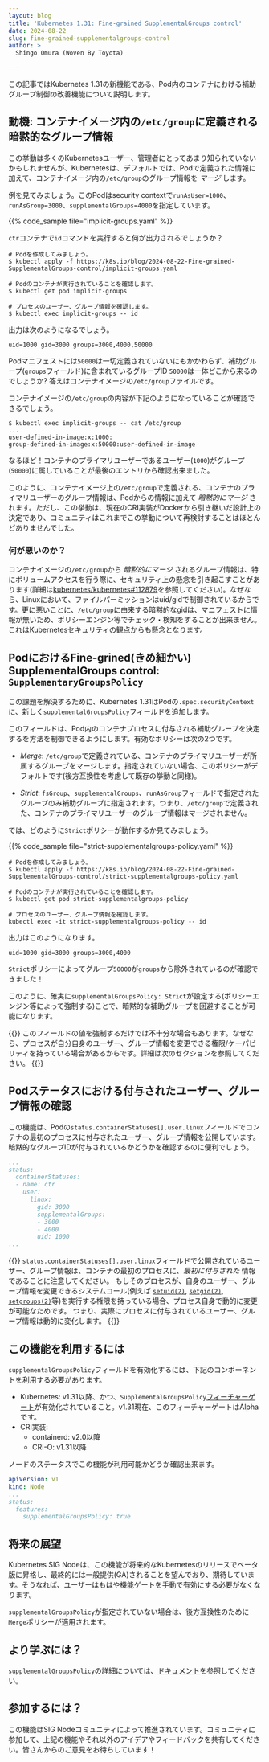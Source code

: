 ```yaml
---
layout: blog
title: 'Kubernetes 1.31: Fine-grained SupplementalGroups control'
date: 2024-08-22
slug: fine-grained-supplementalgroups-control
author: >
  Shingo Omura (Woven By Toyota)

---
```


この記事ではKubernetes 1.31の新機能である、Pod内のコンテナにおける補助グループ制御の改善機能について説明します。

## 動機: コンテナイメージ内の`/etc/group`に定義される暗黙的なグループ情報

この挙動は多くのKubernetesユーザー、管理者にとってあまり知られていないかもしれませんが、Kubernetesは、デフォルトでは、Podで定義された情報に加えて、コンテナイメージ内の`/etc/group`のグループ情報を _マージ_ します。

例を見てみましょう。このPodはsecurity contextで`runAsUser=1000`、`runAsGroup=3000`、`supplementalGroups=4000`を指定しています。

{{% code_sample file="implicit-groups.yaml" %}}

`ctr`コンテナで`id`コマンドを実行すると何が出力されるでしょうか？

```console
# Podを作成してみましょう。
$ kubectl apply -f https://k8s.io/blog/2024-08-22-Fine-grained-SupplementalGroups-control/implicit-groups.yaml

# Podのコンテナが実行されていることを確認します。
$ kubectl get pod implicit-groups

# プロセスのユーザー、グループ情報を確認します。
$ kubectl exec implicit-groups -- id
```

出力は次のようになるでしょう。

```none
uid=1000 gid=3000 groups=3000,4000,50000
```

Podマニフェストには`50000`は一切定義されていないにもかかわらず、補助グループ(`groups`フィールド)に含まれているグループID `50000`は一体どこから来るのでしょうか? 答えはコンテナイメージの`/etc/group`ファイルです。

コンテナイメージの`/etc/group`の内容が下記のようになっていることが確認できるでしょう。

```console
$ kubectl exec implicit-groups -- cat /etc/group
...
user-defined-in-image:x:1000:
group-defined-in-image:x:50000:user-defined-in-image
```

なるほど！コンテナのプライマリユーザーであるユーザー(`1000`)がグループ(`50000`)に属していることが最後のエントリから確認出来ました。

このように、コンテナイメージ上の`/etc/group`で定義される、コンテナのプライマリユーザーのグループ情報は、Podからの情報に加えて _暗黙的にマージ_ されます。ただし、この挙動は、現在のCRI実装がDockerから引き継いだ設計上の決定であり、コミュニティはこれまでこの挙動について再検討することはほとんどありませんでした。

### 何が悪いのか？

コンテナイメージの`/etc/group`から _暗黙的にマージ_ されるグループ情報は、特にボリュームアクセスを行う際に、セキュリティ上の懸念を引き起こすことがあります(詳細は[kubernetes/kubernetes#112879](https://issue.k8s.io/112879)を参照してください)。なぜなら、Linuxにおいて、ファイルパーミッションはuid/gidで制御されているからです。更に悪いことに、`/etc/group`に由来する暗黙的なgidは、マニフェストに情報が無いため、ポリシーエンジン等でチェック・検知をすることが出来ません。これはKubernetesセキュリティの観点からも懸念となります。

## PodにおけるFine-grined(きめ細かい) SupplementalGroups control: `SupplementaryGroupsPolicy`

この課題を解決するために、Kubernetes 1.31はPodの`.spec.securityContext`に、新しく`supplementalGroupsPolicy`フィールドを追加します。

このフィールドは、Pod内のコンテナプロセスに付与される補助グループを決定するを方法を制御できるようにします。有効なポリシーは次の2つです。

* _Merge_: `/etc/group`で定義されている、コンテナのプライマリユーザーが所属するグループをマージします。指定されていない場合、このポリシーがデフォルトです(後方互換性を考慮して既存の挙動と同様)。

* _Strict_: `fsGroup`、`supplementalGroups`、`runAsGroup`フィールドで指定されたグループのみ補助グループに指定されます。つまり、`/etc/group`で定義された、コンテナのプライマリユーザーのグループ情報はマージされません。

では、どのように`Strict`ポリシーが動作するか見てみましょう。

{{% code_sample file="strict-supplementalgroups-policy.yaml" %}}

```console
# Podを作成してみましょう。
$ kubectl apply -f https://k8s.io/blog/2024-08-22-Fine-grained-SupplementalGroups-control/strict-supplementalgroups-policy.yaml

# Podのコンテナが実行されていることを確認します。
$ kubectl get pod strict-supplementalgroups-policy

# プロセスのユーザー、グループ情報を確認します。
kubectl exec -it strict-supplementalgroups-policy -- id
```

出力はこのようになります。

```none
uid=1000 gid=3000 groups=3000,4000
```

`Strict`ポリシーによってグループ`50000`が`groups`から除外されているのが確認できました！

このように、確実に`supplementalGroupsPolicy: Strict`が設定する(ポリシーエンジン等によって強制する)ことで、暗黙的な補助グループを回避することが可能になります。

{{<note>}}
このフィールドの値を強制するだけでは不十分な場合もあります。なぜなら、プロセスが自分自身のユーザー、グループ情報を変更できる権限/ケーパビリティを持っている場合があるからです。詳細は次のセクションを参照してください。
{{</note>}}

## Podステータスにおける付与されたユーザー、グループ情報の確認

この機能は、Podの`status.containerStatuses[].user.linux`フィールドでコンテナの最初のプロセスに付与されたユーザー、グループ情報を公開しています。暗黙的なグループIDが付与されているかどうかを確認するのに便利でしょう。

```yaml
...
status:
  containerStatuses:
  - name: ctr
    user:
      linux:
        gid: 3000
        supplementalGroups:
        - 3000
        - 4000
        uid: 1000
...
```

{{<note>}}
`status.containerStatuses[].user.linux`フィールドで公開されているユーザー、グループ情報は、コンテナの最初のプロセスに、_最初に付与された_ 情報であることに注意してください。
もしそのプロセスが、自身のユーザー、グループ情報を変更できるシステムコール(例えば [`setuid(2)`](https://man7.org/linux/man-pages/man2/setuid.2.html),
[`setgid(2)`](https://man7.org/linux/man-pages/man2/setgid.2.html),
[`setgroups(2)`](https://man7.org/linux/man-pages/man2/setgroups.2.html)等)を実行する権限を持っている場合、プロセス自身で動的に変更が可能なためです。
つまり、実際にプロセスに付与されているユーザー、グループ情報は動的に変化します。
{{</note>}}

## この機能を利用するには

`supplementalGroupsPolicy`フィールドを有効化するには、下記のコンポーネントを利用する必要があります。

- Kubernetes: v1.31以降、かつ、`SupplementalGroupsPolicy`[フィーチャーゲート](/docs/reference/command-line-tools-reference/feature-gates/)が有効化されていること。v1.31現在、このフィーチャーゲートはAlphaです。
- CRI実装:
  - containerd: v2.0以降
  - CRI-O: v1.31以降

ノードのステータスでこの機能が利用可能かどうか確認出来ます。

```yaml
apiVersion: v1
kind: Node
...
status:
  features:
    supplementalGroupsPolicy: true
```

## 将来の展望

Kubernetes SIG Nodeは、この機能が将来的なKubernetesのリリースでベータ版に昇格し、最終的には一般提供(GA)されることを望んでおり、期待しています。そうなれば、ユーザーはもはや機能ゲートを手動で有効にする必要がなくなります。

`supplementalGroupsPolicy`が指定されていない場合は、後方互換性のために`Merge`ポリシーが適用されます。

## より学ぶには？

<!-- https://github.com/kubernetes/website/pull/46920 -->

`supplementalGroupsPolicy`の詳細については、[ドキュメント](/ja/docs/tasks/configure-pod-container/security-context/)を参照してください。

## 参加するには？

この機能はSIG Nodeコミュニティによって推進されています。コミュニティに参加して、上記の機能やそれ以外のアイデアやフィードバックを共有してください。皆さんからのご意見をお待ちしています！
